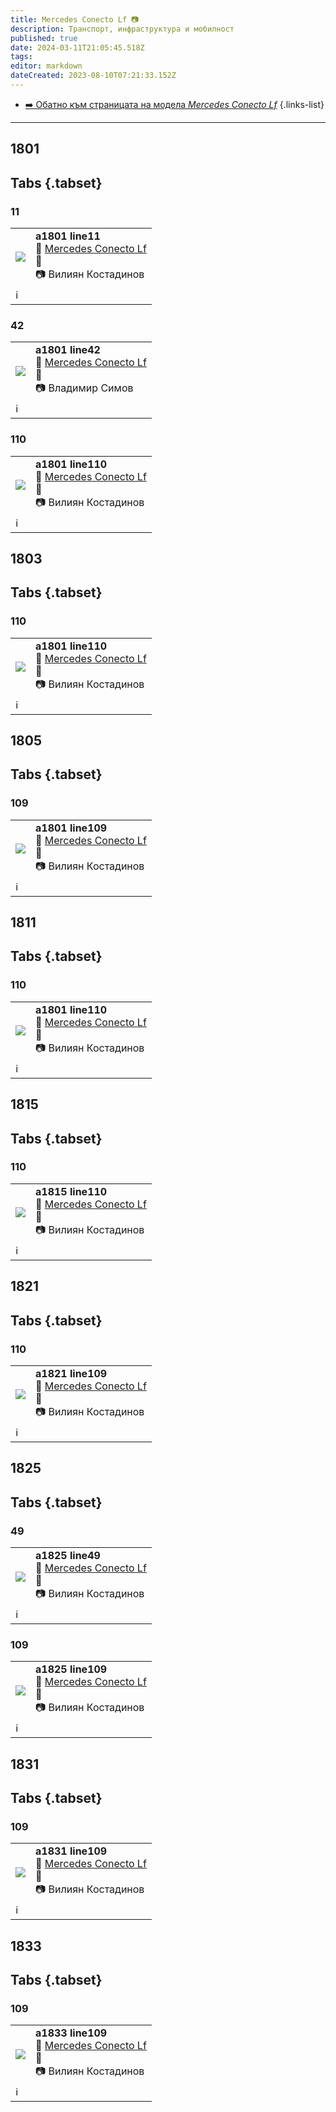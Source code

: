 ```yaml
---
title: Mercedes Conecto Lf 📷
description: Транспорт, инфраструктура и мобилност
published: true
date: 2024-03-11T21:05:45.518Z
tags: 
editor: markdown
dateCreated: 2023-08-10T07:21:33.152Z
---
```



- [➡️ Обатно към страницата на модела *Mercedes Conecto Lf*](/bg/public-transport/fleet-list/2008-Mercedes-Conecto-Lf)
{.links-list}
---


## 1801
## Tabs {.tabset}
### 11
 <!--следващ пост--> 
<div class="table-responsive"><table style="width:100%"><tr>
<td><img src="https://live.staticflickr.com/65535/51849347001_fbc4c955f9_h.jpg"></td>
<td><b>a1801 line11</b><br> 🚌 <a href="/bg/public-transport/fleet-list/2008-Mercedes-Conecto-Lf">Mercedes Conecto Lf</a> <br>📌<br> 📷 Вилиян Костадинов</td></tr>
  <td colspan=2 >ℹ️ </td></table></div>

### 42
  <!--следващ пост--> 
<div class="table-responsive"><table style="width:100%"><tr>
<td><img src="https://live.staticflickr.com/65535/53524955299_d4e4bda60d_h.jpg"></td>
<td><b>a1801 line42</b><br> 🚌 <a href="/bg/public-transport/fleet-list/2008-Mercedes-Conecto-Lf">Mercedes Conecto Lf</a> <br>📌<br> 📷 Владимир Симов</td></tr>
  <td colspan=2 >ℹ️ </td></table></div>

  
  
### 110
 <!--следващ пост--> 
<div class="table-responsive"><table style="width:100%"><tr>
<td><img src="https://live.staticflickr.com/65535/52761075440_02b803fef4_b.jpg"></td>
<td><b>a1801 line110</b><br> 🚌 <a href="/bg/public-transport/fleet-list/2008-Mercedes-Conecto-Lf">Mercedes Conecto Lf</a> <br>📌<br> 📷 Вилиян Костадинов</td></tr>
  <td colspan=2 >ℹ️ </td></table></div>
  

## 1803
## Tabs {.tabset}
### 110
 <!--следващ пост--> 
<div class="table-responsive"><table style="width:100%"><tr>
<td><img src="https://live.staticflickr.com/65535/52606453666_a1529a4978_h.jpg"></td>
<td><b>a1801 line110</b><br> 🚌 <a href="/bg/public-transport/fleet-list/2008-Mercedes-Conecto-Lf">Mercedes Conecto Lf</a> <br>📌<br> 📷 Вилиян Костадинов</td></tr>
  <td colspan=2 >ℹ️ </td></table></div>
  


## 1805
## Tabs {.tabset}
### 109
 <!--следващ пост--> 
<div class="table-responsive"><table style="width:100%"><tr>
<td><img src="https://live.staticflickr.com/65535/52564419743_b498fca4bf_h.jpg"></td>
<td><b>a1801 line109</b><br> 🚌 <a href="/bg/public-transport/fleet-list/2008-Mercedes-Conecto-Lf">Mercedes Conecto Lf</a> <br>📌<br> 📷 Вилиян Костадинов</td></tr>
  <td colspan=2 >ℹ️ </td></table></div>
 
 


## 1811
## Tabs {.tabset}
### 110
 <!--следващ пост--> 
<div class="table-responsive"><table style="width:100%"><tr>
<td><img src="https://live.staticflickr.com/65535/52682281653_2f0a5b5806_k.jpg"></td>
<td><b>a1801 line110</b><br> 🚌 <a href="/bg/public-transport/fleet-list/2008-Mercedes-Conecto-Lf">Mercedes Conecto Lf</a> <br>📌<br> 📷 Вилиян Костадинов</td></tr>
  <td colspan=2 >ℹ️ </td></table></div>
  
  
  
## 1815
## Tabs {.tabset}
### 110
 <!--следващ пост--> 
<div class="table-responsive"><table style="width:100%"><tr>
<td><img src="https://live.staticflickr.com/65535/52658395122_e944a7c313_b.jpg"></td>
<td><b>a1815 line110</b><br> 🚌 <a href="/bg/public-transport/fleet-list/2008-Mercedes-Conecto-Lf">Mercedes Conecto Lf</a> <br>📌<br> 📷 Вилиян Костадинов</td></tr>
  <td colspan=2 >ℹ️ </td></table></div>
  


## 1821
## Tabs {.tabset}
### 110
 <!--следващ пост--> 
<div class="table-responsive"><table style="width:100%"><tr>
<td><img src="https://live.staticflickr.com/65535/52573383365_d34ed1b5ad_h.jpg"></td>
<td><b>a1821 line109</b><br> 🚌 <a href="/bg/public-transport/fleet-list/2008-Mercedes-Conecto-Lf">Mercedes Conecto Lf</a> <br>📌<br> 📷 Вилиян Костадинов</td></tr>
  <td colspan=2 >ℹ️ </td></table></div>
  
  


## 1825
## Tabs {.tabset}
### 49
 <!--следващ пост--> 
<div class="table-responsive"><table style="width:100%"><tr>
<td><img src="https://live.staticflickr.com/65535/53353884982_4101763bd1_k.jpg"></td>
<td><b>a1825 line49</b><br> 🚌 <a href="/bg/public-transport/fleet-list/2008-Mercedes-Conecto-Lf">Mercedes Conecto Lf</a> <br>📌<br> 📷 Вилиян Костадинов</td></tr>
  <td colspan=2 >ℹ️ </td></table></div>

### 109
 <!--следващ пост--> 
<div class="table-responsive"><table style="width:100%"><tr>
<td><img src="https://live.staticflickr.com/65535/52512802181_6f270be66e_h.jpg"></td>
<td><b>a1825 line109</b><br> 🚌 <a href="/bg/public-transport/fleet-list/2008-Mercedes-Conecto-Lf">Mercedes Conecto Lf</a> <br>📌<br> 📷 Вилиян Костадинов</td></tr>
  <td colspan=2 >ℹ️ </td></table></div>
  



## 1831
## Tabs {.tabset}
### 109

 <!--следващ пост--> 
<div class="table-responsive"><table style="width:100%"><tr>
<td><img src="https://live.staticflickr.com/65535/52515869020_6108277145_h.jpg"></td>
<td><b>a1831 line109</b><br> 🚌 <a href="/bg/public-transport/fleet-list/2008-Mercedes-Conecto-Lf">Mercedes Conecto Lf</a> <br>📌<br> 📷 Вилиян Костадинов</td></tr>
  <td colspan=2 >ℹ️ </td></table></div>
  

## 1833
## Tabs {.tabset}
### 109

 <!--следващ пост--> 
<div class="table-responsive"><table style="width:100%"><tr>
<td><img src="https://live.staticflickr.com/65535/52623618859_b10c8fc6b0_b.jpg"></td>
<td><b>a1833 line109</b><br> 🚌 <a href="/bg/public-transport/fleet-list/2008-Mercedes-Conecto-Lf">Mercedes Conecto Lf</a> <br>📌<br> 📷 Вилиян Костадинов</td></tr>
  <td colspan=2 >ℹ️ </td></table></div>
  
  